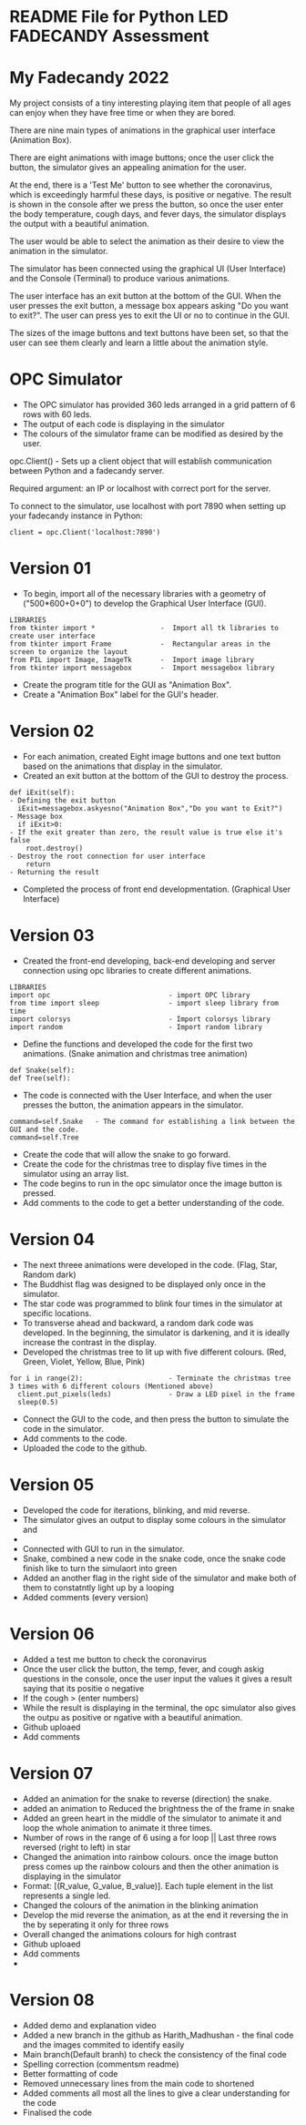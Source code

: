 # README File for Python LED FADECANDY Assessment

# My Fadecandy 2022

My project consists of a tiny interesting playing item that people of all ages can enjoy when they have free time or when they are bored. 

There are nine main types of animations in the graphical user interface (Animation Box).

There are eight animations with image buttons; once the user click the button, the simulator gives an appealing animation for the user.

At the end, there is a 'Test Me' button to see whether the coronavirus, which is exceedingly harmful these days, is positive or negative. The result is shown in the console after we press the button, so once the user enter the body temperature, cough days, and fever days, the simulator displays the output with a beautiful animation.

The user would be able to select the animation as their desire to view the animation in the simulator.

The simulator has been connected using the graphical UI (User Interface) and the Console (Terminal) to produce various animations. 

The user interface has an exit button at the bottom of the GUI. When the user presses the exit button, a message box appears asking "Do you want to exit?". The user can press yes to exit the UI or no to continue in the GUI.

The sizes of the image buttons and text buttons have been set, so that the user can see them clearly and learn a little about the animation style.


# OPC Simulator

- The OPC simulator has provided 360 leds arranged in a grid pattern of 6 rows with 60 leds. 
- The output of each code is displaying in the simulator  
- The colours of the simulator frame can be modified as desired by the user.

opc.Client() - Sets up a client object that will establish communication between Python and a fadecandy server.

Required argument: an IP or localhost with correct port for the server.

To connect to the simulator, use localhost with port 7890 when setting up your fadecandy instance in Python: 
```
client = opc.Client('localhost:7890')
```

# Version 01

- To begin, import all of the necessary libraries with a geometry of ("500*600+0+0") to develop the Graphical User Interface (GUI).
~~~
LIBRARIES
from tkinter import *                -  Import all tk libraries to create user interface
from tkinter import Frame            -  Rectangular areas in the screen to organize the layout
from PIL import Image, ImageTk       -  Import image library
from tkinter import messagebox       -  Import messagebox library
~~~

- Create the program title for the GUI as "Animation Box". 
- Create a "Animation Box" label for the GUI's header.

# Version 02

- For each animation, created Eight image buttons and one text button based on the animations that display in the simulator.
- Created an exit button at the bottom of the GUI to destroy the process.
~~~
def iExit(self):                                                      - Defining the exit button
  iExit=messagebox.askyesno("Animation Box","Do you want to Exit?")   - Message box 
  if iExit>0:                                                         - If the exit greater than zero, the result value is true else it's false 
    root.destroy()                                                    - Destroy the root connection for user interface
    return                                                            - Returning the result
 ~~~
- Completed the process of front end developmentation. (Graphical User Interface)

# Version 03

- Created the front-end developing, back-end developing and server connection using opc libraries to create different animations.
~~~
LIBRARIES
import opc                             - import OPC library           
from time import sleep                 - import sleep library from time
import colorsys                        - Import colorsys library
import random                          - Import random library
~~~

- Define the functions and developed the code for the first two animations. (Snake animation and christmas tree animation)
```
def Snake(self): 
def Tree(self): 
```
- The code is connected with the User Interface, and when the user presses the button, the animation appears in the simulator.
```
command=self.Snake   - The command for establishing a link between the GUI and the code.
command=self.Tree
```
- Create the code that will allow the snake to go forward.
- Create the code for the christmas tree to display five times in the simulator using an array list. 
- The code begins to run in the opc simulator once the image button is pressed.
- Add comments to the code to get a better understanding of the code.

# Version 04

- The next threee animations were developed in the code. (Flag, Star, Random dark)
- The Buddhist flag was designed to be displayed only once in the simulator.
- The star code was programmed to blink four times in the simulator at specific locations.
- To transverse ahead and backward, a random dark code was developed. In the beginning, the simulator is darkening, and it is ideally increase the contrast in the display.
- Developed the christmas tree to lit up with five different colours. (Red, Green, Violet, Yellow, Blue, Pink)
```
for i in range(2):                     - Terminate the christmas tree 3 times with 6 different colours (Mentioned above)
  client.put_pixels(leds)              - Draw a LED pixel in the frame 
  sleep(0.5)  
```
- Connect the GUI to the code, and then press the button to simulate the code in the simulator.
- Add comments to the code.
- Uploaded the code to the github.

# Version 05

- Developed the code for iterations, blinking, and mid reverse.
- The simulator gives an output to display some colours in the simulator and 
- 
- Connected with GUI to run in the simulator.
- Snake, combined a new code in the snake code, once the snake code finish like to turn the simulaort into green
- Added an another flag in the right side of the simulator and make both of them to constatntly light up by a looping
- Added comments (every version)

# Version 06

- Added a test me button to check the coronavirus
- Once the user click the button, the temp, fever, and cough askig questions in the console, once the user input the values it gives a result saying that its positie o     negative
- If the cough >  (enter numbers)
- While the result is displaying in the terminal, the opc simulator also gives the outpu as positive or ngative with a beautiful animation.
- Github uploaed
- Add comments

# Version 07

- Added an animation for the snake to reverse (direction) the snake.
- added an animation to Reduced the brightness the of the frame in snake
- Added an green heart in the middle of the simulator to animate it and loop the whole animation to animate it three times.
- Number of rows in the range of 6 using a for loop  || Last three rows reversed (right to left) in star
- Changed the animation into rainbow colours. once the image button press comes up the rainbow colours and then the other animation is displaying in the simulator
- Format: [(R_value, G_value, B_value)]. Each tuple element in the list represents a single led.
- Changed the colours of the animation in the blinking animation
- Develop the mid reverse the animation, as at the end it reversing the in the by seperating it only for three rows
- Overall changed the animations colours for high contrast
- Github uploaed
- Add comments
- 


# Version 08

- Added demo and explanation video
- Added a new branch in the github as Harith_Madhushan - the final code and the images commited to identify easily
- Main branch(Default branh) to check the consistency of the final code
- Spelling correction (commentsm readme)
- Better formatting of code
- Removed unnecessary lines from the main code to shortened
- Added comments all most all the lines to give a clear understanding for the code
- Finalised the code





